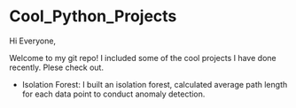 # Cool_Python_Projects

Hi Everyone,

Welcome to my git repo! I included some of the cool projects I have done recently. Plese check out.

- Isolation Forest: I built an isolation forest, calculated average path length for each data point to conduct anomaly detection.


